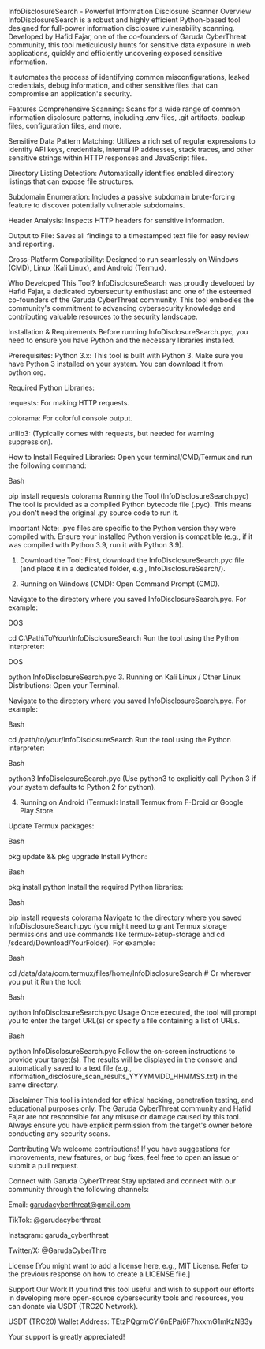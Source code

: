 InfoDisclosureSearch - Powerful Information Disclosure Scanner
Overview
InfoDisclosureSearch is a robust and highly efficient Python-based tool designed for full-power information disclosure vulnerability scanning. Developed by Hafid Fajar, one of the co-founders of Garuda CyberThreat community, this tool meticulously hunts for sensitive data exposure in web applications, quickly and efficiently uncovering exposed sensitive information.

It automates the process of identifying common misconfigurations, leaked credentials, debug information, and other sensitive files that can compromise an application's security.

Features
Comprehensive Scanning: Scans for a wide range of common information disclosure patterns, including .env files, .git artifacts, backup files, configuration files, and more.

Sensitive Data Pattern Matching: Utilizes a rich set of regular expressions to identify API keys, credentials, internal IP addresses, stack traces, and other sensitive strings within HTTP responses and JavaScript files.

Directory Listing Detection: Automatically identifies enabled directory listings that can expose file structures.

Subdomain Enumeration: Includes a passive subdomain brute-forcing feature to discover potentially vulnerable subdomains.

Header Analysis: Inspects HTTP headers for sensitive information.

Output to File: Saves all findings to a timestamped text file for easy review and reporting.

Cross-Platform Compatibility: Designed to run seamlessly on Windows (CMD), Linux (Kali Linux), and Android (Termux).

Who Developed This Tool?
InfoDisclosureSearch was proudly developed by Hafid Fajar, a dedicated cybersecurity enthusiast and one of the esteemed co-founders of the Garuda CyberThreat community. This tool embodies the community's commitment to advancing cybersecurity knowledge and contributing valuable resources to the security landscape.

Installation & Requirements
Before running InfoDisclosureSearch.pyc, you need to ensure you have Python and the necessary libraries installed.

Prerequisites:
Python 3.x: This tool is built with Python 3. Make sure you have Python 3 installed on your system. You can download it from python.org.

Required Python Libraries:

requests: For making HTTP requests.

colorama: For colorful console output.

urllib3: (Typically comes with requests, but needed for warning suppression).

How to Install Required Libraries:
Open your terminal/CMD/Termux and run the following command:

Bash

pip install requests colorama
Running the Tool (InfoDisclosureSearch.pyc)
The tool is provided as a compiled Python bytecode file (.pyc). This means you don't need the original .py source code to run it.

Important Note: .pyc files are specific to the Python version they were compiled with. Ensure your installed Python version is compatible (e.g., if it was compiled with Python 3.9, run it with Python 3.9).

1. Download the Tool:
First, download the InfoDisclosureSearch.pyc file (and place it in a dedicated folder, e.g., InfoDisclosureSearch/).

2. Running on Windows (CMD):
Open Command Prompt (CMD).

Navigate to the directory where you saved InfoDisclosureSearch.pyc. For example:

DOS

cd C:\Path\To\Your\InfoDisclosureSearch
Run the tool using the Python interpreter:

DOS

python InfoDisclosureSearch.pyc
3. Running on Kali Linux / Other Linux Distributions:
Open your Terminal.

Navigate to the directory where you saved InfoDisclosureSearch.pyc. For example:

Bash

cd /path/to/your/InfoDisclosureSearch
Run the tool using the Python interpreter:

Bash

python3 InfoDisclosureSearch.pyc
(Use python3 to explicitly call Python 3 if your system defaults to Python 2 for python).

4. Running on Android (Termux):
Install Termux from F-Droid or Google Play Store.

Update Termux packages:

Bash

pkg update && pkg upgrade
Install Python:

Bash

pkg install python
Install the required Python libraries:

Bash

pip install requests colorama
Navigate to the directory where you saved InfoDisclosureSearch.pyc (you might need to grant Termux storage permissions and use commands like termux-setup-storage and cd /sdcard/Download/YourFolder). For example:

Bash

cd /data/data/com.termux/files/home/InfoDisclosureSearch # Or wherever you put it
Run the tool:

Bash

python InfoDisclosureSearch.pyc
Usage
Once executed, the tool will prompt you to enter the target URL(s) or specify a file containing a list of URLs.

Bash

python InfoDisclosureSearch.pyc
Follow the on-screen instructions to provide your target(s). The results will be displayed in the console and automatically saved to a text file (e.g., information_disclosure_scan_results_YYYYMMDD_HHMMSS.txt) in the same directory.

Disclaimer
This tool is intended for ethical hacking, penetration testing, and educational purposes only. The Garuda CyberThreat community and Hafid Fajar are not responsible for any misuse or damage caused by this tool. Always ensure you have explicit permission from the target's owner before conducting any security scans.

Contributing
We welcome contributions! If you have suggestions for improvements, new features, or bug fixes, feel free to open an issue or submit a pull request.

Connect with Garuda CyberThreat
Stay updated and connect with our community through the following channels:

Email: garudacyberthreat@gmail.com

TikTok: @garudacyberthreat

Instagram: garuda_cyberthreat

Twitter/X: @GarudaCyberThre

License
[You might want to add a license here, e.g., MIT License. Refer to the previous response on how to create a LICENSE file.]

Support Our Work
If you find this tool useful and wish to support our efforts in developing more open-source cybersecurity tools and resources, you can donate via USDT (TRC20 Network).

USDT (TRC20) Wallet Address: TEtzPQgrmCYi6nEPaj6F7hxxmG1mKzNB3y</span>

Your support is greatly appreciated!
